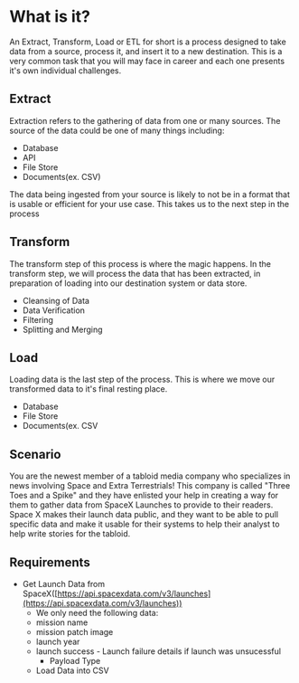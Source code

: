 # What is it?

An Extract, Transform, Load or ETL for short is a process designed to take data from a source, process it, and insert it to a new destination. This is a very common task that you will may face in career and each one presents it's own individual challenges.

## Extract

Extraction refers to the gathering of data from one or many sources. The source of the data could be one of many things including:

- Database
- API
- File Store
- Documents(ex. CSV)

The data being ingested from your source is likely to not be in a format that is usable or efficient for your use case. This takes us to the next step in the process

## Transform

The transform step of this process is where the magic happens. In the transform step, we will process the data that has been extracted, in preparation of loading into our destination system or data store.

- Cleansing of Data
- Data Verification
- Filtering
- Splitting and Merging

## Load

Loading data is the last step of the process. This is where we move our transformed data to it's final resting place.

- Database
- File Store
- Documents(ex. CSV

## Scenario

You are the newest member of a tabloid media company who specializes in news involving Space and Extra Terrestrials! This company is called "Three Toes and a Spike" and they have enlisted your help in creating a way for them to gather data from SpaceX Launches to provide to their readers. Space X makes their launch data public, and they want to be able to pull specific data and make it usable for their systems to help their analyst to help write stories for the tabloid.

## Requirements

- Get Launch Data from SpaceX([https://api.spacexdata.com/v3/launches](https://api.spacexdata.com/v3/launches))
  - We only need the following data:
  - mission name
  - mission patch image
  - launch year
  - launch success
        - Launch failure details if launch was unsucessful
    - Payload Type
  - Load Data into CSV
